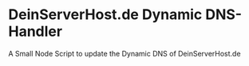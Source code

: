 # DeinServerHost.de Dynamic DNS-Handler 

A Small Node Script to update the Dynamic DNS of DeinServerHost.de
